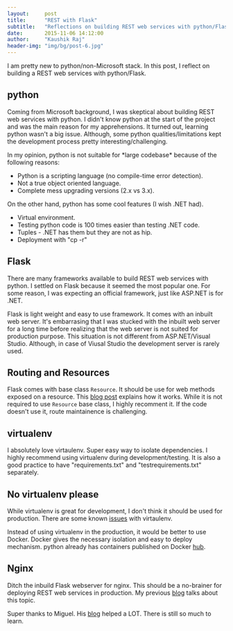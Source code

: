 ```yaml
---
layout:     post
title:      "REST with Flask"
subtitle:   "Reflections on building REST web services with python/Flask"
date:       2015-11-06 14:12:00
author:     "Kaushik Raj"
header-img: "img/bg/post-6.jpg"
---
```

<p>
I am pretty new to python/non-Microsoft stack. In this post, I reflect on
building a REST web services with python/Flask.
</p>

<h2>python</h2>
<p>
Coming from Microsoft background, I was skeptical about building REST web services with python.
I didn't know python at the start of the project and was the main reason for my apprehensions.
It turned out, learning python wasn't a big issue. Although, some python qualities/limitations kept the
development process pretty interesting/challenging.
</p>
<p>
In my opinion, python is not suitable for *large codebase* because of the following reasons:
<ul>
<li>Python is a scripting language (no compile-time error detection).</li>
<li>Not a true object oriented language.</li>
<li>Complete mess upgrading versions (2.x vs 3.x).</li>
</ul>
</p>
<p>
On the other hand, python has some cool features (I wish .NET had).
<ul>
<li>Virtual environment.</li>
<li>Testing python code is 100 times easier than testing .NET code.</li>
<li>Tuples - .NET has them but they are not as hip.</li>
<li>Deployment with "cp -r"</li>
</ul>
</p>

<h2>Flask</h2>
<p>
There are many frameworks available to build REST web services with python. I settled on Flask because
it seemed the most popular one. For some reason, I was expecting an official framework, just like
ASP.NET is for .NET.
</p>
<p>
Flask is light weight and easy to use framework. It comes with an inbuilt web server. It's embarrasing
that I was stucked with the inbuilt web server for a long time before realizing that the web server is not
suited for production purpose. This situation is not different from ASP.NET/Visual Studio. Although, in case 
of Viusal Studio the development server is rarely used.
</p>

<h2>Routing and Resources</h2>
<p>
Flask comes with base class <code>Resource</code>. It should be use for web methods exposed on a resource.
This <a href="http://blog.miguelgrinberg.com/post/designing-a-restful-api-using-flask-restful">blog post</a> explains how it works.
While it is not required to use <code>Resource</code> base class, I highly recomment it. If the code doesn't use it, route 
maintainence is challenging.
</p>

<h2>virtualenv</h2>
<p>
I absolutely love virtaulenv. Super easy way to isolate dependencies. I highly recommend using virtualenv
during development/testing. It is also a good practice to have "requirements.txt" and "testrequirements.txt" separately.
</p>

<h2>No virtualenv please</h2>
<p>
While virtualenv is great for development, I don't think it should be used for production. There are some known 
<a href="https://news.ycombinator.com/item?id=6859371">issues</a> with virtaulenv.
</p>

<p>
Instead of using virtualenv in the production, it would be better to use Docker. Docker gives the necessary
isolation and easy to deploy mechanism. python already has containers published on Docker <a href="https://hub.docker.com/_/python/">hub</a>.
</p>

<h2>Nginx</h2>
<p>
Ditch the inbuild Flask webserver for nginx. This should be a no-brainer for deploying REST web services in production. My previous 
<a href="{% post_url 2015-11-02-docker-nginx-flask %}">blog</a> talks about this topic.
</p>

<p>
Super thanks to Miguel. His 
<a href="http://blog.miguelgrinberg.com/post/designing-a-restful-api-with-python-and-flask">blog</a> helped a LOT.
There is still so much to learn.
</p>